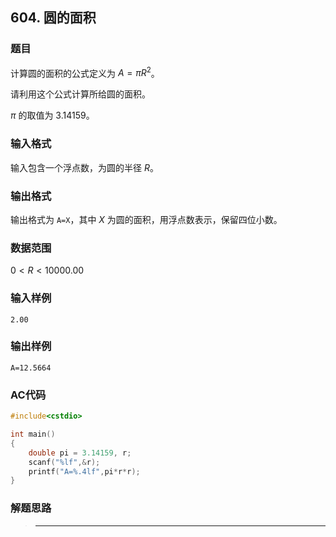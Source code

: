 ##  604. 圆的面积

### 题目

计算圆的面积的公式定义为 $A=πR^2$。

请利用这个公式计算所给圆的面积。

$π$ 的取值为 $3.14159$。

### 输入格式

输入包含一个浮点数，为圆的半径 $R$。

### 输出格式

输出格式为 `A=X`，其中 $X$ 为圆的面积，用浮点数表示，保留四位小数。

### 数据范围

$0<R<10000.00$

### 输入样例

```
2.00
```

### 输出样例

```
A=12.5664
```

### AC代码

```c++
#include<cstdio>

int main()
{
    double pi = 3.14159, r;
    scanf("%lf",&r);
    printf("A=%.4lf",pi*r*r);
}
```

### 解题思路

>****

